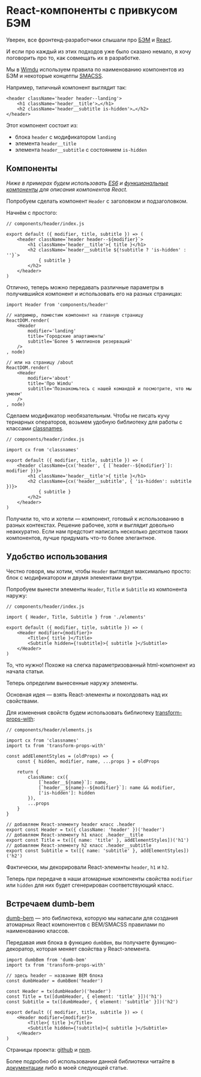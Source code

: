 # React-компоненты с привкусом БЭМ

Уверен, все фронтенд-разработчики слышали про [БЭМ][2] и [React][3].

И если про каждый из этих подходов уже было сказано немало, я хочу поговорить про то, как совмещать их в разработке.

Мы в [Wimdu][11] используем правила по наименованию компонентов из БЭМ и некоторые концепты [SMACSS][10].

Например, типичный компонент выглядит так:

    <header className='header header--landing'>
        <h1 className='header__title'>…</h1>
        <h2 className='header__subtitle is-hidden'>…</h2>
    </header>


Этот компонент состоит из:

* блока `header` с модификатором `landing`
* элемента `header__title`
* элемента `header__subtitle` с состоянием `is-hidden`


## Компоненты

*Ниже в примерах будем использовать [ES6][4] и [функциональные компоненты][5] для описания компонентов React.*

Попробуем сделать компонент `Header` с заголовком и подзаголовком.

Начнём с простого:


    // components/header/index.js
     
    export default ({ modifier, title, subtitle }) => (
        <header className=`header header--${modifier}`>
            <h1 className='header__title'>{ title }</h1>
            <h2 className=`header__subtitle ${!subtitle ? 'is-hidden' : ''}`>
                { subtitle }
            </h2>
        </header>
    )

Отлично, теперь можно передавать различные параметры в получившийся компонент и использовать его на разных страницах:

    import Header from 'components/header'
     
    // например, поместим компонент на главную страницу
    ReactDOM.render(
        <Header
            modifier='landing'
            title='Городские апартаменты'
            subtitle='Более 5 миллионов резерваций'
        />
    , node)
     
    // или на страницу /about
    ReactDOM.render(
        <Header
            modifier='about'
            title='Про Wimdu'
            subtitle='Познакомьтесь с нашей командой и посмотрите, что мы умеем'
        />
    , node)

Сделаем модификатор необязательным. Чтобы не писать кучу тернарных операторов, возьмем удобную библиотеку для работы с классами [classnames][6].


    // components/header/index.js
     
    import cx from 'classnames'
     
    export default ({ modifier, title, subtitle }) => (
        <header className={cx('header', { [`header--${modifier}`]: modifier })}>
            <h1 className='header__title'>{ title }</h1>
            <h2 className={cx('header__subtitle', { 'is-hidden': subtitle })}>
                { subtitle }
            </h2>
        </header>
    )

Получили то, что и хотели — компонент, готовый к использованию в разных контекстах. Решение рабочее, хотя и выглядит довольно неаккуратно.
Если нам предстоит написать несколько десятков таких компонентов, лучше придумать что-то более элегантное.


## Удобство использования

Честно говоря, мы хотим, чтобы `Header` выглядел максимально просто: блок с модификатором и двумя элементами внутри.

Попробуем вынести элементы `Header`, `Title` и `Subtitle` из компонента наружу:

    // components/header/index.js
     
    import { Header, Title, Subtitle } from './elements'
     
    export default ({ modifier, title, subtitle }) => (
        <Header modifier={modifier}>
            <Title>{ title }</Title>
            <Subtitle hidden={!subtitle}>{ subtitle }</Subtitle>
        </Header>
    )

То, что нужно! Похоже на слегка параметризованный html-компонент из начала статьи.

Теперь определим вынесенные наружу элементы.

Основная идея — взять React-элементы и поколдовать над их свойствами.

Для изменения свойств будем использовать библиотеку [transform-props-with][7]:

    // components/header/elements.js
     
    import cx from 'classnames'
    import tx from 'transform-props-with'
     
    const addElementStyles = (oldProps) => {
        const { hidden, modifier, name, ...props } = oldProps
     
        return {
            className: cx({
                [`header__${name}`]: name,
                [`header__${name}--${modifier}`]: name && modifier,
                ['is-hidden']: hidden
            }),
            ...props
        }
    }
     
    // добавляем React-элементу header класс .header
    export const Header = tx({ className: 'header' })('header')
    // добавляем React-элементу h1 класс .header__title
    export const Title = tx([{ name: 'title' }, addElementStyles])('h1')
    // добавляем React-элементу h2 класс .header__subtitle
    export const Subtitle = tx([{ name: 'subtitle' }, addElementStyles])('h2')

Фактически, мы декорировали React-элементы `header`, `h1` и `h2`.

Теперь при передаче в наши атомарные компоненты свойства `modifier` или `hidden` для них будет сгенерирован соответствующий класс.


## Встречаем dumb-bem

[dumb-bem][1] — это библиотека, которую мы написали для создания атомарных React компонентов с BEM/SMACSS правилами по наименованию классов.

Передавая имя блока в фyнкцию `dumbBem`, вы получаете функцию-декоратор, которая меняет свойства у React-элемента.

    import dumbBem from 'dumb-bem'
    import tx from 'transform-props-with'
     
    // здесь header — название BEM блока
    const dumbHeader = dumbBem('header')
     
    const Header = tx(dumbHeader)('header')
    const Title = tx([dumbHeader, { element: 'title' }])('h1')
    const Subtitle = tx([dumbHeader, { element: 'subtitle' }])('h2')
     
    export default ({ modifier, title, subtitle }) => (
        <Header modifier={modifier}>
            <Title>{ title }</Title>
            <Subtitle hidden={!subtitle}>{ subtitle }</Subtitle>
        </Header>
    )

Страницы проекта: [github][1] и [npm][8].

Более подробно об использовании данной библиотеки читайте в [документации][9] либо в моей следующей статье.

 [1]: https://github.com/agudulin/dumb-bem
 [2]: http://getbem.com/
 [3]: https://facebook.github.io/react/
 [4]: https://github.com/lukehoban/es6features#readme
 [5]: https://facebook.github.io/react/docs/reusable-components.html#stateless-functions
 [6]: https://www.npmjs.com/package/classnames
 [7]: https://github.com/robinpokorny/transform-props-with
 [8]: https://www.npmjs.com/package/dumb-bem
 [9]: https://github.com/agudulin/dumb-bem/blob/master/README.md
 [10]: https://smacss.com/
 [11]: http://www.wimdu.com/
